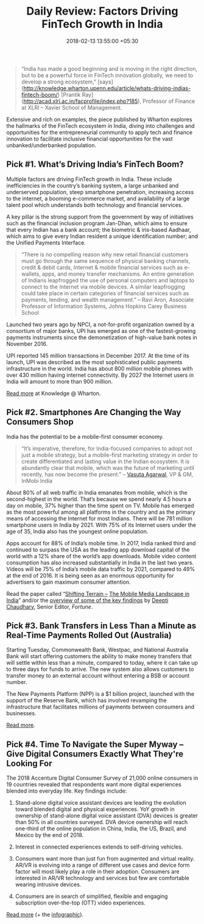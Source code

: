 ﻿---
title: 'Daily Review: Factors Driving FinTech Growth in India'
date: 2018-02-13 13:55:00 +05:30
tags:
- financial inclusion
- payments
- mobile payments
- online lending
- AR/VR
- voice commerce
- virtual assitant
- real-time payments
- shopping
- mobile
Image: "/uploads/indiafintech.jpg"
Description: India has about 800 million mobile phones with over 430 million having
  Internet connectivity. By 2027, the Internet users in India will amount to more
  than 900 million.
Person: Elena Mesropyan
category:
- Payments
Companies:
- InMobi
- Commonwealth Bank
- Westpac
- National Australia Bank
- 'Accenture '
Markets:
- India
- Asia
- Australia
- US
- North America
- Europe
Is Featured: true
---

> “India has made a good beginning and is moving in the right direction, but to be a powerful force in FinTech innovation globally, we need to develop a strong ecosystem,” [says] (http://knowledge.wharton.upenn.edu/article/whats-driving-indias-fintech-boom/) [Prantik Ray] 
(http://acad.xlri.ac.in/facprofile/index.php?185), Professor of Finance at XLRI – Xavier School of Management.

Extensive and rich on examples, the piece published by Wharton explores the hallmarks of the FinTech ecosystem in India, diving into challenges and opportunities for the entrepreneurial community to apply tech and finance innovation to facilitate inclusive financial opportunities for the vast unbanked/underbanked population.

## Pick #1. What’s Driving India’s FinTech Boom?

Multiple factors are driving FinTech growth in India. These include inefficiencies in the country’s banking system, a large unbanked and underserved population, steep smartphone penetration, increasing access to the internet, a booming e-commerce market, and availability of a large talent pool which understands both technology and financial services.

A key pillar is the strong support from the government by way of initiatives such as the financial inclusion program Jan-Dhan, which aims to ensure that every Indian has a bank account; the biometric & iris-based Aadhaar, which aims to give every Indian resident a unique identification number; and the Unified Payments Interface.

> “There is no compelling reason why new retail financial customers must go through the same sequence of physical banking channels, credit & debit cards, Internet & mobile financial services such as e-wallets, apps, and money transfer mechanisms. An entire generation of Indians leapfrogged the use of personal computers and laptops to connect to the Internet via mobile devices. A similar leapfrogging could take place in certain categories of financial services such as payments, lending, and wealth management.” – Ravi Aron, Associate Professor of Information Systems, Johns Hopkins Carey Business School

Launched two years ago by NPCI, a not-for-profit organization owned by a consortium of major banks, UPI has emerged as one of the fastest-growing payments instruments since the demonetization of high-value bank notes in November 2016.

UPI reported 145 million transactions in December 2017. At the time of its launch, UPI was described as the most sophisticated public payments infrastructure in the world. India has about 800 million mobile phones with over 430 million having internet connectivity. By 2027 the Internet users in India will amount to more than 900 million.

[Read more](http://knowledge.wharton.upenn.edu/article/whats-driving-indias-fintech-boom/) at Knowledge @ Wharton.

## Pick #2. Smartphones Are Changing the Way Consumers Shop

India has the potential to be a mobile-first consumer economy.

> “It’s imperative, therefore, for India-focused companies to adopt not just a mobile strategy, but a mobile-first marketing strategy in order to create differentiated and lasting value in the Indian ecosystem. It is abundantly clear that mobile, which was the future of marketing until recently, has now become the present.” – [Vasuta Agarwal](https://www.linkedin.com/in/vasutaagarwal/), VP & GM, InMobi India

About 80% of all web traffic in India emanates from mobile, which is the second-highest in the world. That’s because we spend nearly 4.5 hours a day on mobile, 37% higher than the time spent on TV. Mobile has emerged as the most powerful among all platforms in the country and as the primary means of accessing the Internet for most Indians. There will be 781 million smartphone users in India by 2021. With 75% of its Internet users under the age of 35, India also has the youngest online population.

Apps account for 88% of India’s mobile time. In 2017, India ranked third and continued to surpass the USA as the leading app download capital of the world with a 12% share of the world’s app downloads. Mobile video content consumption has also increased substantially in India in the last two years. Videos will be 75% of India’s mobile data traffic by 2021, compared to 49% at the end of 2016. It is being seen as an enormous opportunity for advertisers to gain maximum consumer attention.

Read the paper called “[Shifting Terrain –](https://www.inmobi.com/insights/download/whitepapers/shifting-terrain-the-mobile-media-landscape-in-india) [The Mobile Media Landscape in India](https://www.inmobi.com/insights/download/whitepapers/shifting-terrain-the-mobile-media-landscape-in-india)” and/or the [overview of some of the key findings](http://www.fortuneindia.com/technology/smartphones-are-changing-the-way-consumers-shop/101575) by [Deepti Chaudhary](https://www.linkedin.com/in/deepti-chaudhary-2427505/), Senior Editor, *Fortune*.

## Pick #3. Bank Transfers in Less Than a Minute as Real-Time Payments Rolled Out (Australia)

Starting Tuesday, Commonwealth Bank, Westpac, and National Australia Bank will start offering customers the ability to make money transfers that will settle within less than a minute, compared to today, where it can take up to three days for funds to arrive. The new system also allows customers to transfer money to an external account without entering a BSB or account number.

The New Payments Platform (NPP) is a $1 billion project, launched with the support of the Reserve Bank, which has involved revamping the infrastructure that facilitates millions of payments between consumers and businesses.

[Read more](http://www.smh.com.au/business/banking-and-finance/bank-transfers-in-less-than-a-minute-as-real-time-payments-rolled-out-20180211-p4yzyp.html).

## Pick #4. Time To Navigate the Super Myway – Give Digital Consumers Exactly What They're Looking For

The 2018 Accenture Digital Consumer Survey of 21,000 online consumers in 19 countries revealed that respondents want more digital experiences blended into everyday life. Key findings include:

1. Stand-alone digital voice assistant devices are leading the evolution toward blended digital and physical experiences. YoY growth in ownership of stand-alone digital voice assistant (DVA) devices is greater than 50% in all countries surveyed. DVA device ownership will reach one-third of the online population in China, India, the US, Brazil, and Mexico by the end of 2018.

2. Interest in connected experiences extends to self-driving vehicles.

3. Consumers want more than just fun from augmented and virtual reality. AR/VR is evolving into a range of different use cases and device form factor will most likely play a role in their adoption. Consumers are interested in AR/VR technology and services but few are comfortable wearing intrusive devices.

4. Consumers are in search of simplified, flexible and engaging subscription over-the-top (OTT) video experiences.

[Read more](https://www.accenture.com/us-en/event-digital-consumer-survey-2018) (\+ the [infographic](https://www.accenture.com/t20180108T141652Z__w__/us-en/_acnmedia/PDF-69/Accenture-2018-Digital-Consumer-Survey-Findings.pdf#zoom=50)).